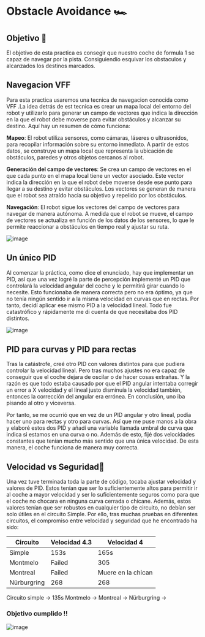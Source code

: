 # Obstacle Avoidance 🏎️​

## Objetivo 🎯
El objetivo de esta practica es consegir que nuestro coche de formula 1 se capaz de navegar por la pista. Consiguiendio esquivar los obstaculos y alcanzados los destinos marcados.

## Navegacion VFF​
Para esta practica usaremos una tecnica de navegacion conocida como VFF .La idea detrás de est tecnica es crear un mapa local del entorno del robot y utilizarlo para generar un campo de vectores que indica la dirección en la que el robot debe moverse para evitar obstáculos y alcanzar su destino. Aquí hay un resumen de cómo funciona:

**Mapeo**: El robot utiliza sensores, como cámaras, láseres o ultrasonidos, para recopilar información sobre su entorno inmediato. A partir de estos datos, se construye un mapa local que representa la ubicación de obstáculos, paredes y otros objetos cercanos al robot.

**Generación del campo de vectores**: Se crea un campo de vectores en el que cada punto en el mapa local tiene un vector asociado. Este vector indica la dirección en la que el robot debe moverse desde ese punto para llegar a su destino y evitar obstáculos. Los vectores se generan de manera que el robot sea atraído hacia su objetivo y repelido por los obstáculos.

**Navegación**: El robot sigue los vectores del campo de vectores para navegar de manera autónoma. A medida que el robot se mueve, el campo de vectores se actualiza en función de los datos de los sensores, lo que le permite reaccionar a obstáculos en tiempo real y ajustar su ruta.

![image](https://github.com/cescarcena2021/RoboticaMovil2023-2024/assets/102520602/88da9e3c-4542-41d4-a2f8-ddcd1c8df03b)



## Un único PID

Al comenzar la práctica, como dice el enunciado, hay que implementar un PID, así que una vez logré la parte de percepción implementé un PID que controlará la velocidad angular del coche y le permitirá girar cuando lo necesite. Esto funcionaba de manera correcta pero no era óptimo, ya que no tenía ningún sentido ir a la misma velocidad en curvas que en rectas. Por tanto, decidí aplicar ese mismo PID a la velocidad lineal. Todo fue catastrófico y rápidamente me di cuenta de que necesitaba dos PID distintos.

![image](https://github.com/cescarcena2021/RoboticaMovil2023-2024/assets/102520602/a0f9499f-8832-4f7f-b1b7-a6710cb4afcc)


## PID para curvas y PID para rectas

Tras la catástrofe, creé otro PID con valores distintos para que pudiera controlar la velocidad lineal. Pero tras muchos ajustes no era capaz de conseguir que el coche dejara de oscilar o de hacer cosas extrañas. Y la razón es que todo estaba causado por que el PID angular intentaba corregir un error a X velocidad y el lineal justo disminuía la velocidad también, entonces la corrección del angular era errónea. En conclusión, uno iba pisando al otro y viceversa.

Por tanto, se me ocurrió que en vez de un PID angular y otro lineal, podía hacer uno para rectas y otro para curvas. Así que me puse manos a la obra y elaboré estos dos PID y añadí una variable llamada umbral de curva que indica si estamos en una curva o no. Además de esto, fijé dos velocidades constantes que tenían mucho más sentido que una única velocidad. De esta manera, el coche funciona de manera muy correcta.

## Velocidad vs Seguridad ​🏁

Una vez tuve terminada toda la parte de código, tocaba ajustar velocidad y valores de PID. Estos tenían que ser lo suficientemente altos para permitir ir al coche a mayor velocidad y ser lo suficientemente seguros como para que el coche no chocara en ninguna curva cerrada o chicane. Además, estos valores tenían que ser robustos en cualquier tipo de circuito, no debían ser solo útiles en el circuito Simple.
Por ello, tras muchas pruebas en diferentes circuitos, el compromiso entre velocidad y seguridad que he encontrado ha sido:

| Circuito      | Velocidad 4.3 | Velocidad 4 |
| ------------- | ------------- | ------------|
| Simple  | 153s  |       165s      |
| Montmelo  | Failed  |    305         |
| Montreal  | Failed | Muere en la chican|
| Nürburgring|  268 |  268 |

Circuito simple -> 135s
Montmelo -> 
Montreal ->
Nürburgring ->

### Objetivo cumplido ‼️​

![image](https://github.com/cescarcena2021/RoboticaMovil2023-2024/assets/102520602/d26031de-3822-4127-af6b-03fe0f97fb87)




